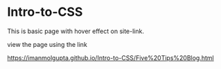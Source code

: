 # Intro-to-CSS
This is basic page with hover effect on site-link.

view the page using the link

https://imanmolgupta.github.io/Intro-to-CSS/Five%20Tips%20Blog.html
